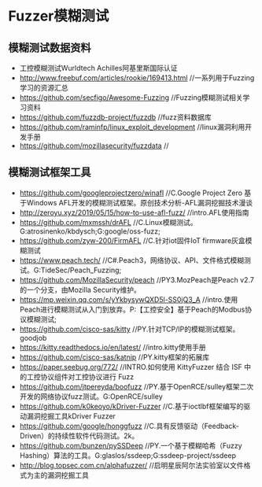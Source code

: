 # Fuzzer模糊测试
## 模糊测试数据资料
- 工控模糊测试Wurldtech Achilles阿基里斯国际认证
- http://www.freebuf.com/articles/rookie/169413.html    //一系列用于Fuzzing学习的资源汇总
- https://github.com/secfigo/Awesome-Fuzzing    //Fuzzing模糊测试相关学习资料
- https://github.com/fuzzdb-project/fuzzdb    //fuzz资料数据库
- https://github.com/raminfp/linux_exploit_development    //linux漏洞利用开发手册
- https://github.com/mozillasecurity/fuzzdata    //
## 模糊测试框架工具
- https://github.com/googleprojectzero/winafl    //C.Google Project Zero 基于Windows AFL开发的模糊测试框架。原创技术分析-AFL漏洞挖掘技术漫谈
- http://zeroyu.xyz/2019/05/15/how-to-use-afl-fuzz/    //intro.AFL使用指南
- https://github.com/mxmssh/drAFL    //C.Linux模糊测试。G:atrosinenko/kbdysch;G:google/oss-fuzz;
- https://github.com/zyw-200/FirmAFL    //C.针对iot固件IoT firmware灰盒模糊测试
- https://www.peach.tech/    //C#.Peach3，网络协议、API、文件格式模糊测试。G:TideSec/Peach_Fuzzing;
- https://github.com/MozillaSecurity/peach    //PY3.MozPeach是Peach v2.7的一个分支，由Mozilla Security维护。
- https://mp.weixin.qq.com/s/yYkbysywQXD5l-SS0jQ3_A    //intro.使用Peach进行模糊测试从入门到放弃。P:【工控安全】基于Peach的Modbus协议模糊测试;
- https://github.com/cisco-sas/kitty    //PY.针对TCP/IP的模糊测试框架。goodjob
- https://kitty.readthedocs.io/en/latest/    //intro.kitty使用手册
- https://github.com/cisco-sas/katnip    //PY.kitty框架的拓展库
- https://paper.seebug.org/772/    //INTRO.如何使用 KittyFuzzer 结合 ISF 中的工控协议组件对工控协议进行 Fuzz
- https://github.com/jtpereyda/boofuzz    //PY.基于OpenRCE/sulley框架二次开发的网络协议fuzz测试。G:OpenRCE/sulley
- https://github.com/k0keoyo/kDriver-Fuzzer    //C.基于ioctlbf框架编写的驱动漏洞挖掘工具kDriver Fuzzer
- https://github.com/google/honggfuzz    //C.具有反馈驱动（Feedback-Driven）的持续性软件代码测试。2k。
- https://github.com/bunzen/pySSDeep    //PY.一个基于模糊哈希（Fuzzy Hashing）算法的工具。G:glaslos/ssdeep;G:ssdeep-project/ssdeep
- http://blog.topsec.com.cn/alphafuzzer/    //启明星辰阿尔法实验室以文件格式为主的漏洞挖掘工具
